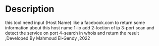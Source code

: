 # Description 
this tool need input (Host Name) like a facebook.com to return some information about this host name 
1-ip add
2-loction of ip 
3-port scan and detect the service on port 
4-search in whois and return the result
,Developed By Mahmoud El-Gendy ,2022

